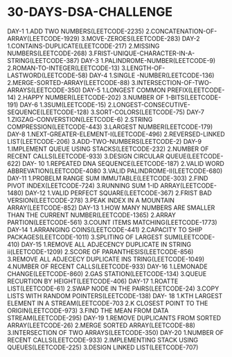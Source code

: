 # 30-DAYS-DSA-CHALLENGE
DAY-1
1.ADD TWO NUMBERS(LEETCODE-2235)
2.CONCATENATION-OF-ARRAY(LEETCODE-1929)
3.MOVE-ZEROES(LEETCODE-283)
DAY-2
1.CONTAINS-DUPLICATE(LEETCODE-217)
2.MISSING NUMBERS(LEETCODE-268)
3.FRIST-UNIQUE-CHARACTER-IN-A-STRING(LEETCODE-387)
DAY-3
1.PALINDROME-NUMBER(LEETCODE-9)
2.ROMAN-TO-INTEGER(LEETCODE-13)
3.LENGTH-OF-LASTWORD(LEETCODE-58)
DAY-4
1.SINGLE -NUMBER(LEETCODE-136)
2.MERGE-SORTED-ARRAY(LEETCODE-88)
3.INTERSECTION-OF-TWO-ARRAYS(LEETCODE-350)
DAY-5
1.LONGEST COMMON PREFIX(LEETCODE-14)
2.HAPPY NUMBER(LEETCODE-202)
3.NUMBER OF 1-BITS(LEETCODE-191)
DAY-6
1.3SUM(LEETCODE-15)
2.LONGEST-CONSECUTIVE-SEQUENCE(LEETCODE-128)
3.SORT-COLORS(LEETCODE-75)
DAY-7
1.ZIGZAG-CONVERSTION(LEETCODE-6)
2.STRING COMPRESSION(LEETCODE-443)
3.LARGEST NUMBER(LEETCODE-179)
DAY-8
1.NEXT-GREATER-ELEMENT-I(LEETCODE-496)
2.REVERSED-LINKED LIST(LEETCODE-206)
3.ADD-TWO-NUMBERS(LEETCODE-2)
DAY-9
1.IMPLEMENT QUEUE USING STACKS(LEETCODE-232)
2.NUMBER OF RECENT CALLS(LEETCODE-933)
3.DESIGN CIRCULAR QUEUE(LEETCODE-622)
DAY- 10
1.REPEATED DNA SEQUENCE(LEETCODE-187)
2.VALID WORD ABBREVATION(LEETCODE-4080
3.VALID PALINDROME-II(LEETCODE-680)
DAY-11
1.PROBELM RANGE SUM IMMUTABLE(LEETCODE-303)
2.FIND PIVOT INDEX(LEETCODE-724)
3.RUNNING SUM  1-ID ARRAY(LEETCODE-1480)
DAY-12
1.VALID PERFECT SQUARE(LEETCODE-367)
2.FRIST BAD VERSION(LEETCODE-278)
3.PEAK INDEX IN A MOUNTAIN ARRAY(LEETCODE-852)
DAY-13
1.HOW MANY NUMBERS ARE SMALLER THAN  THE CURRENT NUMBER(LEETCODE-1365)
2.ARRAY PARTION(LEETCODE-561)
3.COUNT ITEMS MATCHING(LEETCODE-1773)
DAY-14
1.ARRANGING COINS(LEETCODE-441)
2.CAPACITY TO SHIP PACKAGES(LEETCODE-1011)
3.SPLITING OF LARGEST SUM(LEETCODE-410)
DAY-15
1.REMOVE ALL ADJECENCY DUPLICATE IN STRING ii(LEETCODE-1209)
2.SCORE OF PARANTHESIS(LEETCODE-856)
3.REMOVE ALL ADJECECY DUPLICATE INS TRING(LEETCODE-1049)
4.NUMBER OF RECENT CALLS(LEETCODE-933)
DAY-16
1.LEMONADE CHANGE(LEETCODE-860)
2.GAS STATION(LEETCODE-134)
3.QUEUE RECURTION BY HEIGHT(LEETCODE-406)
DAY-17
1.ROATTE LIST(LEETCODE-61)
2.SWAP NODE IN THE PAIRS(LEETCODE-24)
3.COPY LISTS WITH RANDOM POINTERS(LEETCODE-138)
DAY- 18
1.KTH LARGEST ELEMENT IN A STREAM(LEETCODE-703
2.K CLOSEST POINT TO THE ORIGIN(LEETCODE-973)
3.FIND THE MEAN FROM DATA STREAM(LEETCODE-295)
DAY-19
1.REMOVE DUPLICANTS FROM SORTED ARRAY(LEETCODE-26)
2.MERGE SORTED ARRAY(LEETCODE-88)
3.INTERSECTION OF TWO ARRAYS(LEETCODE-350)
DAY-20
1.NUMBER OF RECENT CALLS(LEETCODE-933)
2.IMPLEMENTING STACK USING QUEUES(LEETCODE-225)
3.DESIGN LINKED LIST(LEETCODE-707)
